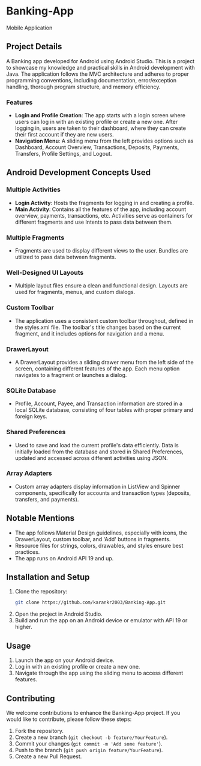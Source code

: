 # Banking-App
Mobile Application

## Project Details

A Banking app developed for Android using Android Studio. This is a project to showcase my knowledge and practical skills in Android development with Java. The application follows the MVC architecture and adheres to proper programming conventions, including documentation, error/exception handling, thorough program structure, and memory efficiency.

### Features
- **Login and Profile Creation**: The app starts with a login screen where users can log in with an existing profile or create a new one. After logging in, users are taken to their dashboard, where they can create their first account if they are new users.
- **Navigation Menu**: A sliding menu from the left provides options such as Dashboard, Account Overview, Transactions, Deposits, Payments, Transfers, Profile Settings, and Logout.

## Android Development Concepts Used

### Multiple Activities
- **Login Activity**: Hosts the fragments for logging in and creating a profile.
- **Main Activity**: Contains all the features of the app, including account overview, payments, transactions, etc. Activities serve as containers for different fragments and use Intents to pass data between them.

### Multiple Fragments
- Fragments are used to display different views to the user. Bundles are utilized to pass data between fragments.

### Well-Designed UI Layouts
- Multiple layout files ensure a clean and functional design. Layouts are used for fragments, menus, and custom dialogs.

### Custom Toolbar
- The application uses a consistent custom toolbar throughout, defined in the styles.xml file. The toolbar's title changes based on the current fragment, and it includes options for navigation and a menu.

### DrawerLayout
- A DrawerLayout provides a sliding drawer menu from the left side of the screen, containing different features of the app. Each menu option navigates to a fragment or launches a dialog.

### SQLite Database
- Profile, Account, Payee, and Transaction information are stored in a local SQLite database, consisting of four tables with proper primary and foreign keys.

### Shared Preferences
- Used to save and load the current profile's data efficiently. Data is initially loaded from the database and stored in Shared Preferences, updated and accessed across different activities using JSON.

### Array Adapters
- Custom array adapters display information in ListView and Spinner components, specifically for accounts and transaction types (deposits, transfers, and payments).

## Notable Mentions
- The app follows Material Design guidelines, especially with icons, the DrawerLayout, custom toolbar, and 'Add' buttons in fragments.
- Resource files for strings, colors, drawables, and styles ensure best practices.
- The app runs on Android API 19 and up.

## Installation and Setup
1. Clone the repository:
    ```sh
    git clone https://github.com/karankr2003/Banking-App.git
    ```
2. Open the project in Android Studio.
3. Build and run the app on an Android device or emulator with API 19 or higher.

## Usage
1. Launch the app on your Android device.
2. Log in with an existing profile or create a new one.
3. Navigate through the app using the sliding menu to access different features.

## Contributing
We welcome contributions to enhance the Banking-App project. If you would like to contribute, please follow these steps:
1. Fork the repository.
2. Create a new branch (`git checkout -b feature/YourFeature`).
3. Commit your changes (`git commit -m 'Add some feature'`).
4. Push to the branch (`git push origin feature/YourFeature`).
5. Create a new Pull Request.

